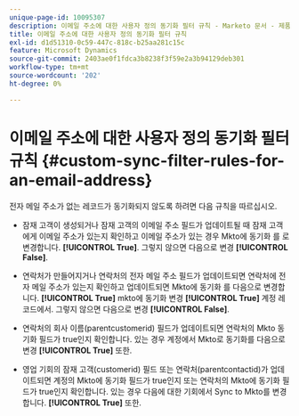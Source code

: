 ```yaml
---
unique-page-id: 10095307
description: 이메일 주소에 대한 사용자 정의 동기화 필터 규칙 - Marketo 문서 - 제품 설명서
title: 이메일 주소에 대한 사용자 정의 동기화 필터 규칙
exl-id: d1d51310-0c59-447c-818c-b25aa281c15c
feature: Microsoft Dynamics
source-git-commit: 2403ae0f1fdca3b8238f3f59e2a3b94129deb301
workflow-type: tm+mt
source-wordcount: '202'
ht-degree: 0%

---
```


# 이메일 주소에 대한 사용자 정의 동기화 필터 규칙 {#custom-sync-filter-rules-for-an-email-address}

전자 메일 주소가 없는 레코드가 동기화되지 않도록 하려면 다음 규칙을 따르십시오.

* 잠재 고객이 생성되거나 잠재 고객의 이메일 주소 필드가 업데이트될 때 잠재 고객에게 이메일 주소가 있는지 확인하고 이메일 주소가 있는 경우 Mkto에 동기화 를 로 변경합니다. **[!UICONTROL True]**. 그렇지 않으면 다음으로 변경 **[!UICONTROL False]**.

* 연락처가 만들어지거나 연락처의 전자 메일 주소 필드가 업데이트되면 연락처에 전자 메일 주소가 있는지 확인하고 업데이트되면 Mkto에 동기화 를 다음으로 변경합니다. **[!UICONTROL True]** mkto에 동기화 변경 **[!UICONTROL True]** 계정 레코드에서. 그렇지 않으면 다음으로 변경 **[!UICONTROL False]**.

* 연락처의 회사 이름(parentcustomerid) 필드가 업데이트되면 연락처의 Mkto 동기화 필드가 true인지 확인합니다. 있는 경우 계정에서 Mkto로 동기화를 다음으로 변경 **[!UICONTROL True]** 또한.

* 영업 기회의 잠재 고객(customerid) 필드 또는 연락처(parentcontactid)가 업데이트되면 계정의 Mkto에 동기화 필드가 true인지 또는 연락처의 Mkto에 동기화 필드가 true인지 확인합니다. 있는 경우 다음에 대한 기회에서 Sync to Mkto를 변경합니다. **[!UICONTROL True]** 또한.
